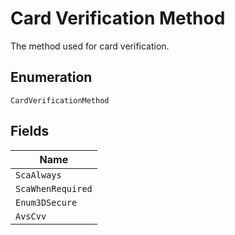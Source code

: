 
# Card Verification Method

The method used for card verification.

## Enumeration

`CardVerificationMethod`

## Fields

| Name |
|  --- |
| `ScaAlways` |
| `ScaWhenRequired` |
| `Enum3DSecure` |
| `AvsCvv` |

